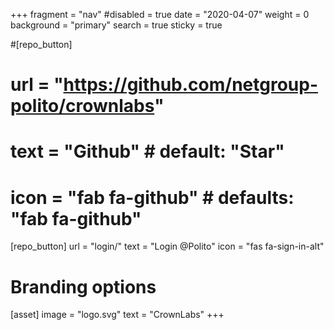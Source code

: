 +++
fragment = "nav"
#disabled = true
date = "2020-04-07"
weight = 0
background = "primary"
search = true
sticky = true

#[repo_button]
#  url = "https://github.com/netgroup-polito/crownlabs"
#  text = "Github" # default: "Star"
#  icon = "fab fa-github" # defaults: "fab fa-github"

[repo_button]
  url = "login/"
  text = "Login @Polito"
  icon = "fas fa-sign-in-alt"

# Branding options
[asset]
  image = "logo.svg"
  text = "CrownLabs"
+++
